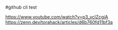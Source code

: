 #github cli test

https://www.youtube.com/watch?v=p3_vclZcgiA
https://zenn.dev/torahack/articles/d6b760fd11bf3a